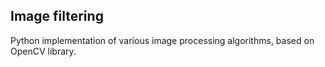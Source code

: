 ## Image filtering

Python implementation of various image processing algorithms, based on OpenCV library.

